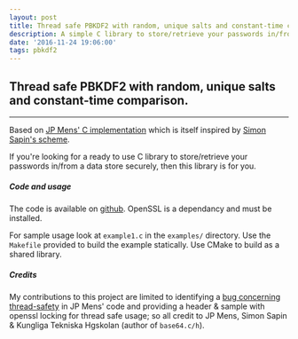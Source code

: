 ```yaml
---
layout: post
title: Thread safe PBKDF2 with random, unique salts and constant-time comparison
description: A simple C library to store/retrieve your passwords in/from a data store securely 
date: '2016-11-24 19:06:00'
tags: pbkdf2
---
```


## Thread safe PBKDF2 with random, unique salts and constant-time comparison. 

***

Based on [JP Mens' C implementation](https://github.com/jpmens/mosquitto-auth-plug/blob/master/pbkdf2-check.c) which is itself inspired by [Simon Sapin's scheme](https://exyr.org/2011/hashing-passwords/).

If you're looking for a ready to use C library to store/retrieve your passwords in/from a data store securely, then this library is for you.

##### Code and usage
The code is available on [github](https://github.com/Sufi-Al-Hussaini/pbkdf2-sha256-salt).
OpenSSL is a dependancy and must be installed.

For sample usage look at `example1.c` in the `examples/` directory. Use the `Makefile` provided to build the example statically.
Use CMake to build as a shared library.


##### Credits
My contributions to this project are limited to identifying a [bug concerning thread-safety](https://github.com/jpmens/mosquitto-auth-plug/issues/134) in JP Mens' code and providing a header & sample with openssl locking for thread safe usage; so all credit to JP Mens, Simon Sapin & Kungliga Tekniska Hgskolan (author of `base64.c/h`).